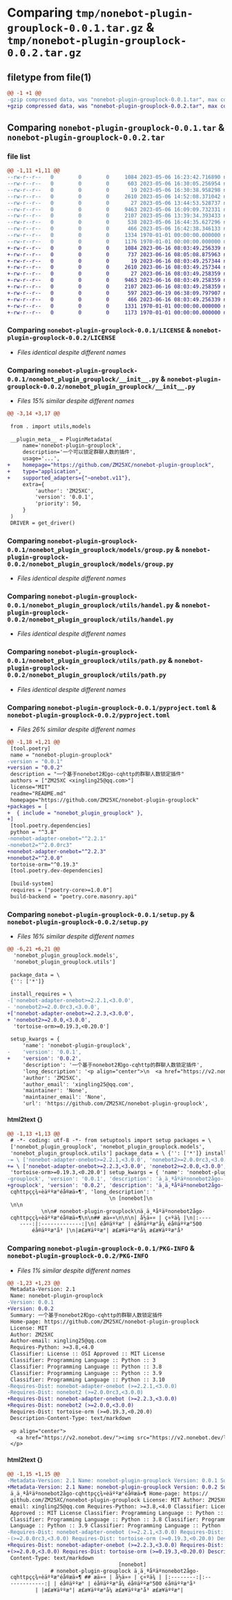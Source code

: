 # Comparing `tmp/nonebot-plugin-grouplock-0.0.1.tar.gz` & `tmp/nonebot-plugin-grouplock-0.0.2.tar.gz`

## filetype from file(1)

```diff
@@ -1 +1 @@
-gzip compressed data, was "nonebot-plugin-grouplock-0.0.1.tar", max compression
+gzip compressed data, was "nonebot-plugin-grouplock-0.0.2.tar", max compression
```

## Comparing `nonebot-plugin-grouplock-0.0.1.tar` & `nonebot-plugin-grouplock-0.0.2.tar`

### file list

```diff
@@ -1,11 +1,11 @@
--rw-r--r--   0        0        0     1084 2023-05-06 16:23:42.716890 nonebot-plugin-grouplock-0.0.1/LICENSE
--rw-r--r--   0        0        0      603 2023-05-06 16:30:05.256954 nonebot-plugin-grouplock-0.0.1/nonebot_plugin_grouplock/__init__.py
--rw-r--r--   0        0        0       19 2023-05-06 16:30:38.958298 nonebot-plugin-grouplock-0.0.1/nonebot_plugin_grouplock/models/__init__.py
--rw-r--r--   0        0        0     2610 2023-05-06 14:52:08.371042 nonebot-plugin-grouplock-0.0.1/nonebot_plugin_grouplock/models/group.py
--rw-r--r--   0        0        0       27 2023-05-06 13:44:53.528737 nonebot-plugin-grouplock-0.0.1/nonebot_plugin_grouplock/utils/__init__.py
--rw-r--r--   0        0        0     9463 2023-05-06 16:09:09.732331 nonebot-plugin-grouplock-0.0.1/nonebot_plugin_grouplock/utils/handel.py
--rw-r--r--   0        0        0     2107 2023-05-06 13:39:34.393433 nonebot-plugin-grouplock-0.0.1/nonebot_plugin_grouplock/utils/path.py
--rw-r--r--   0        0        0      538 2023-05-06 16:44:35.627296 nonebot-plugin-grouplock-0.0.1/pyproject.toml
--rw-r--r--   0        0        0      466 2023-05-06 16:42:38.346133 nonebot-plugin-grouplock-0.0.1/README.md
--rw-r--r--   0        0        0     1334 1970-01-01 00:00:00.000000 nonebot-plugin-grouplock-0.0.1/setup.py
--rw-r--r--   0        0        0     1176 1970-01-01 00:00:00.000000 nonebot-plugin-grouplock-0.0.1/PKG-INFO
+-rw-r--r--   0        0        0     1084 2023-06-16 08:03:49.256339 nonebot-plugin-grouplock-0.0.2/LICENSE
+-rw-r--r--   0        0        0      737 2023-06-16 08:05:08.875963 nonebot-plugin-grouplock-0.0.2/nonebot_plugin_grouplock/__init__.py
+-rw-r--r--   0        0        0       19 2023-06-16 08:03:49.257344 nonebot-plugin-grouplock-0.0.2/nonebot_plugin_grouplock/models/__init__.py
+-rw-r--r--   0        0        0     2610 2023-06-16 08:03:49.257344 nonebot-plugin-grouplock-0.0.2/nonebot_plugin_grouplock/models/group.py
+-rw-r--r--   0        0        0       27 2023-06-16 08:03:49.258359 nonebot-plugin-grouplock-0.0.2/nonebot_plugin_grouplock/utils/__init__.py
+-rw-r--r--   0        0        0     9463 2023-06-16 08:03:49.258359 nonebot-plugin-grouplock-0.0.2/nonebot_plugin_grouplock/utils/handel.py
+-rw-r--r--   0        0        0     2107 2023-06-16 08:03:49.258359 nonebot-plugin-grouplock-0.0.2/nonebot_plugin_grouplock/utils/path.py
+-rw-r--r--   0        0        0      597 2023-06-19 06:38:09.797907 nonebot-plugin-grouplock-0.0.2/pyproject.toml
+-rw-r--r--   0        0        0      466 2023-06-16 08:03:49.256339 nonebot-plugin-grouplock-0.0.2/README.md
+-rw-r--r--   0        0        0     1331 1970-01-01 00:00:00.000000 nonebot-plugin-grouplock-0.0.2/setup.py
+-rw-r--r--   0        0        0     1173 1970-01-01 00:00:00.000000 nonebot-plugin-grouplock-0.0.2/PKG-INFO
```

### Comparing `nonebot-plugin-grouplock-0.0.1/LICENSE` & `nonebot-plugin-grouplock-0.0.2/LICENSE`

 * *Files identical despite different names*

### Comparing `nonebot-plugin-grouplock-0.0.1/nonebot_plugin_grouplock/__init__.py` & `nonebot-plugin-grouplock-0.0.2/nonebot_plugin_grouplock/__init__.py`

 * *Files 15% similar despite different names*

```diff
@@ -3,14 +3,17 @@
 
 from . import utils,models
 
 __plugin_meta__ = PluginMetadata(
     name='nonebot-plugin-grouplock',
     description='一个可以锁定群聊人数的插件',
     usage='...',
+    homepage="https://github.com/ZM25XC/nonebot-plugin-grouplock",
+    type="application",
+    supported_adapters={"~onebot.v11"},
     extra={
         'author': 'ZM25XC',
         'version': '0.0.1',
         'priority': 50,
     }
 )
 DRIVER = get_driver()
```

### Comparing `nonebot-plugin-grouplock-0.0.1/nonebot_plugin_grouplock/models/group.py` & `nonebot-plugin-grouplock-0.0.2/nonebot_plugin_grouplock/models/group.py`

 * *Files identical despite different names*

### Comparing `nonebot-plugin-grouplock-0.0.1/nonebot_plugin_grouplock/utils/handel.py` & `nonebot-plugin-grouplock-0.0.2/nonebot_plugin_grouplock/utils/handel.py`

 * *Files identical despite different names*

### Comparing `nonebot-plugin-grouplock-0.0.1/nonebot_plugin_grouplock/utils/path.py` & `nonebot-plugin-grouplock-0.0.2/nonebot_plugin_grouplock/utils/path.py`

 * *Files identical despite different names*

### Comparing `nonebot-plugin-grouplock-0.0.1/pyproject.toml` & `nonebot-plugin-grouplock-0.0.2/pyproject.toml`

 * *Files 26% similar despite different names*

```diff
@@ -1,18 +1,21 @@
 [tool.poetry]
 name = "nonebot-plugin-grouplock"
-version = "0.0.1"
+version = "0.0.2"
 description = "一个基于nonebot2和go-cqhttp的群聊人数锁定插件"
 authors = ["ZM25XC <xingling25@qq.com>"]
 license="MIT"
 readme="README.md"
 homepage="https://github.com/ZM25XC/nonebot-plugin-grouplock"
+packages = [
+  { include = "nonebot_plugin_grouplock" },
+]
 [tool.poetry.dependencies]
 python = "^3.8"
-nonebot-adapter-onebot="^2.2.1"
-nonebot2="^2.0.0rc3"
+nonebot-adapter-onebot="^2.2.3"
+nonebot2="^2.0.0"
 tortoise-orm="^0.19.3"
 [tool.poetry.dev-dependencies]
 
 [build-system]
 requires = ["poetry-core>=1.0.0"]
 build-backend = "poetry.core.masonry.api"
```

### Comparing `nonebot-plugin-grouplock-0.0.1/setup.py` & `nonebot-plugin-grouplock-0.0.2/setup.py`

 * *Files 16% similar despite different names*

```diff
@@ -6,21 +6,21 @@
  'nonebot_plugin_grouplock.models',
  'nonebot_plugin_grouplock.utils']
 
 package_data = \
 {'': ['*']}
 
 install_requires = \
-['nonebot-adapter-onebot>=2.2.1,<3.0.0',
- 'nonebot2>=2.0.0rc3,<3.0.0',
+['nonebot-adapter-onebot>=2.2.3,<3.0.0',
+ 'nonebot2>=2.0.0,<3.0.0',
  'tortoise-orm>=0.19.3,<0.20.0']
 
 setup_kwargs = {
     'name': 'nonebot-plugin-grouplock',
-    'version': '0.0.1',
+    'version': '0.0.2',
     'description': '一个基于nonebot2和go-cqhttp的群聊人数锁定插件',
     'long_description': '<p align="center">\n  <a href="https://v2.nonebot.dev/"><img src="https://v2.nonebot.dev/logo.png" width="200" height="200" alt="nonebot"></a>\n</p>\n\n<div align="center">\n\n#  nonebot-plugin-grouplock\n一个基于nonebot2和go-cqhttp的群聊人数锁定插件\n\n## 指令\n\n\n| 命令 | 示例 |\n|:--------:|:-------------:|\n| 锁定人数  |  锁定人数开 锁定人数500 锁定人数关 |\n|检查人数|   检查人数开 检查人数关 检查人数|',
     'author': 'ZM25XC',
     'author_email': 'xingling25@qq.com',
     'maintainer': 'None',
     'maintainer_email': 'None',
     'url': 'https://github.com/ZM25XC/nonebot-plugin-grouplock',
```

#### html2text {}

```diff
@@ -1,13 +1,13 @@
 # -*- coding: utf-8 -*- from setuptools import setup packages = \
 ['nonebot_plugin_grouplock', 'nonebot_plugin_grouplock.models',
 'nonebot_plugin_grouplock.utils'] package_data = \ {'': ['*']} install_requires
-= \ ['nonebot-adapter-onebot>=2.2.1,<3.0.0', 'nonebot2>=2.0.0rc3,<3.0.0',
+= \ ['nonebot-adapter-onebot>=2.2.3,<3.0.0', 'nonebot2>=2.0.0,<3.0.0',
 'tortoise-orm>=0.19.3,<0.20.0'] setup_kwargs = { 'name': 'nonebot-plugin-
-grouplock', 'version': '0.0.1', 'description': 'ä¸ä¸ªåºäºnonebot2ågo-
+grouplock', 'version': '0.0.2', 'description': 'ä¸ä¸ªåºäºnonebot2ågo-
 cqhttpçç¾¤èäººæ°éå®æä»¶', 'long_description': '
                                 \n [nonebot]\n
 \n\n
           \n\n# nonebot-plugin-grouplock\nä¸ä¸ªåºäºnonebot2ågo-
 cqhttpçç¾¤èäººæ°éå®æä»¶\n\n## æä»¤\n\n\n| å½ä»¤ | ç¤ºä¾ |\n|:----
    ----:|:-------------:|\n| éå®äººæ° | éå®äººæ°å¼ éå®äººæ°500
        éå®äººæ°å³ |\n|æ£æ¥äººæ°| æ£æ¥äººæ°å¼ æ£æ¥äººæ°å³
```

### Comparing `nonebot-plugin-grouplock-0.0.1/PKG-INFO` & `nonebot-plugin-grouplock-0.0.2/PKG-INFO`

 * *Files 1% similar despite different names*

```diff
@@ -1,23 +1,23 @@
 Metadata-Version: 2.1
 Name: nonebot-plugin-grouplock
-Version: 0.0.1
+Version: 0.0.2
 Summary: 一个基于nonebot2和go-cqhttp的群聊人数锁定插件
 Home-page: https://github.com/ZM25XC/nonebot-plugin-grouplock
 License: MIT
 Author: ZM25XC
 Author-email: xingling25@qq.com
 Requires-Python: >=3.8,<4.0
 Classifier: License :: OSI Approved :: MIT License
 Classifier: Programming Language :: Python :: 3
 Classifier: Programming Language :: Python :: 3.8
 Classifier: Programming Language :: Python :: 3.9
 Classifier: Programming Language :: Python :: 3.10
-Requires-Dist: nonebot-adapter-onebot (>=2.2.1,<3.0.0)
-Requires-Dist: nonebot2 (>=2.0.0rc3,<3.0.0)
+Requires-Dist: nonebot-adapter-onebot (>=2.2.3,<3.0.0)
+Requires-Dist: nonebot2 (>=2.0.0,<3.0.0)
 Requires-Dist: tortoise-orm (>=0.19.3,<0.20.0)
 Description-Content-Type: text/markdown
 
 <p align="center">
   <a href="https://v2.nonebot.dev/"><img src="https://v2.nonebot.dev/logo.png" width="200" height="200" alt="nonebot"></a>
 </p>
```

#### html2text {}

```diff
@@ -1,15 +1,15 @@
-Metadata-Version: 2.1 Name: nonebot-plugin-grouplock Version: 0.0.1 Summary:
+Metadata-Version: 2.1 Name: nonebot-plugin-grouplock Version: 0.0.2 Summary:
 ä¸ä¸ªåºäºnonebot2ågo-cqhttpçç¾¤èäººæ°éå®æä»¶ Home-page: https://
 github.com/ZM25XC/nonebot-plugin-grouplock License: MIT Author: ZM25XC Author-
 email: xingling25@qq.com Requires-Python: >=3.8,<4.0 Classifier: License :: OSI
 Approved :: MIT License Classifier: Programming Language :: Python :: 3
 Classifier: Programming Language :: Python :: 3.8 Classifier: Programming
 Language :: Python :: 3.9 Classifier: Programming Language :: Python :: 3.10
-Requires-Dist: nonebot-adapter-onebot (>=2.2.1,<3.0.0) Requires-Dist: nonebot2
-(>=2.0.0rc3,<3.0.0) Requires-Dist: tortoise-orm (>=0.19.3,<0.20.0) Description-
+Requires-Dist: nonebot-adapter-onebot (>=2.2.3,<3.0.0) Requires-Dist: nonebot2
+(>=2.0.0,<3.0.0) Requires-Dist: tortoise-orm (>=0.19.3,<0.20.0) Description-
 Content-Type: text/markdown
                                    [nonebot]
              # nonebot-plugin-grouplock ä¸ä¸ªåºäºnonebot2ågo-
 cqhttpçç¾¤èäººæ°éå®æä»¶ ## æä»¤ | å½ä»¤ | ç¤ºä¾ | |:--------:|:--
 -----------:| | éå®äººæ° | éå®äººæ°å¼ éå®äººæ°500 éå®äººæ°å³
         | |æ£æ¥äººæ°| æ£æ¥äººæ°å¼ æ£æ¥äººæ°å³ æ£æ¥äººæ°|
```

